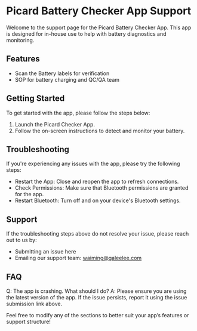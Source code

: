 # Picard Battery Checker App Support

Welcome to the support page for the Picard Battery Checker App. This app is designed for in-house use to help with battery diagnostics and monitoring.

## Features

- Scan the Battery labels for verification
- SOP for battery charging and QC/QA team

## Getting Started

To get started with the app, please follow the steps below:

1. Launch the Picard Checker App.
2. Follow the on-screen instructions to detect and monitor your battery.

## Troubleshooting

If you're experiencing any issues with the app, please try the following steps:

- Restart the App: Close and reopen the app to refresh connections.
- Check Permissions: Make sure that Bluetooth permissions are granted for the app.
- Restart Bluetooth: Turn off and on your device's Bluetooth settings.

## Support

If the troubleshooting steps above do not resolve your issue, please reach out to us by:

- Submitting an issue here
- Emailing our support team: waiming@galeelee.com

## FAQ

Q: The app is crashing. What should I do?
A: Please ensure you are using the latest version of the app. If the issue persists, report it using the issue submission link above.

Feel free to modify any of the sections to better suit your app’s features or support structure!
